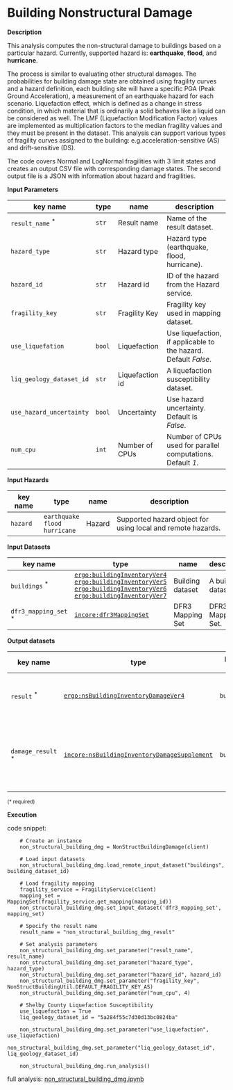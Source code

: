 # Building Nonstructural Damage

**Description**

This analysis computes the non-structural damage to buildings based on a particular hazard. Currently, supported
hazard is: **earthquake**, **flood**, and **hurricane**.

The process is similar to evaluating other structural damages. The probabilities for building damage
state are obtained using fragility curves and a hazard definition, each building site will have
a specific PGA (Peak Ground Acceleration), a measurement of an earthquake hazard for each scenario.
Liquefaction effect, which is defined as a change in stress condition, in which material that is ordinarily
a solid behaves like a liquid can be considered as well. The LMF (Liquefaction Modification Factor)
values are implemented as multiplication factors to the median fragility values and they must be present
in the dataset. This analysis can support various types of fragility curves assigned to the building:
e.g.acceleration-sensitive (AS) and drift-sensitive (DS).

The code covers Normal and LogNormal fragilities with 3 limit states and creates an output CSV file
with corresponding damage states. The second output file is a JSON with information about hazard and fragilities.

**Input Parameters**

 key name                   | type   | name            | description                                                         
----------------------------|--------|-----------------|---------------------------------------------------------------------
 `result_name` <sup>*</sup> | `str`  | Result name     | Name of the result dataset.                                         
 `hazard_type`              | `str`  | Hazard type     | Hazard type (earthquake, flood, hurricane).                         
 `hazard_id`                | `str`  | Hazard id       | ID of the hazard from the Hazard service.                           
 `fragility_key`            | `str`  | Fragility Key   | Fragility key used in mapping dataset.                              
 `use_liquefation`          | `bool` | Liquefaction    | Use liquefaction, if applicable to the hazard. <br>Default *False*. 
 `liq_geology_dataset_id`   | `str`  | Liquefaction id | A liquefaction susceptibility dataset.                              
 `use_hazard_uncertainty`   | `bool` | Uncertainty     | Use hazard uncertainty. Default is <br>*False*.                     
 `num_cpu`                  | `int`  | Number of CPUs  | Number of CPUs used for parallel computations. <br>Default *1*.     

**Input Hazards**

 key name | type                                   | name   | description                                                 
----------|----------------------------------------|--------|-------------------------------------------------------------
 `hazard` | `earthquake`<br>`flood`<br>`hurricane` | Hazard | Supported hazard object for using local and remote hazards. 

**Input Datasets**

 key name                        | type                                                                                                                                                                                                                                                                                                                                                                                                                                                                     | name             | description         
---------------------------------|--------------------------------------------------------------------------------------------------------------------------------------------------------------------------------------------------------------------------------------------------------------------------------------------------------------------------------------------------------------------------------------------------------------------------------------------------------------------------|------------------|---------------------
 `buildings` <sup>*</sup>        | [`ergo:buildingInventoryVer4`](https://incore.ncsa.illinois.edu/semantics/api/types/ergo:buildingInventoryVer4)<br>[`ergo:buildingInventoryVer5`](https://incore.ncsa.illinois.edu/semantics/api/types/ergo:buildingInventoryVer5)<br>[`ergo:buildingInventoryVer6`](https://incore.ncsa.illinois.edu/semantics/api/types/ergo:buildingInventoryVer6)<br>[`ergo:buildingInventoryVer7`](https://incore.ncsa.illinois.edu/semantics/api/types/ergo:buildingInventoryVer7) | Building dataset | A building dataset. 
 `dfr3_mapping_set` <sup>*</sup> | [`incore:dfr3MappingSet`](https://incore.ncsa.illinois.edu/semantics/api/types/incore:dfr3MappingSet)                                                                                                                                                                                                                                                                                                                                                                    | DFR3 Mapping Set | DFR3 Mapping Set.   

**Output datasets**

 key name                     | type                                                                                                                                            | parent key  | name    | description                                                             
------------------------------|-------------------------------------------------------------------------------------------------------------------------------------------------|-------------|---------|-------------------------------------------------------------------------
 `result` <sup>*</sup>        | [`ergo:nsBuildingInventoryDamageVer4`](https://incore.ncsa.illinois.edu/semantics/api/types/ergo:nsBuildingInventoryDamageVer4)                 | `buildings` | Results | A dataset containing results <br>(format: CSV).                         
 `damage_result` <sup>*</sup> | [`incore:nsBuildingInventoryDamageSupplement`](https://incore.ncsa.illinois.edu/semantics/api/types/incore:nsBuildingInventoryDamageSupplement) | `buildings` | Results | Information about applied hazard value and fragility<br>(format: JSON). 

<small>(* required)</small>

**Execution**

code snippet:

```
    # Create an instance
    non_structural_building_dmg = NonStructBuildingDamage(client)

    # Load input datasets
    non_structural_building_dmg.load_remote_input_dataset("buildings", building_dataset_id)

    # Load fragility mapping
    fragility_service = FragilityService(client)
    mapping_set = MappingSet(fragility_service.get_mapping(mapping_id))
    non_structural_building_dmg.set_input_dataset('dfr3_mapping_set', mapping_set)

    # Specify the result name
    result_name = "non_structural_building_dmg_result"

    # Set analysis parameters
    non_structural_building_dmg.set_parameter("result_name", result_name)
    non_structural_building_dmg.set_parameter("hazard_type", hazard_type)
    non_structural_building_dmg.set_parameter("hazard_id", hazard_id)
    non_structural_building_dmg.set_parameter("fragility_key", NonStructBuildingUtil.DEFAULT_FRAGILITY_KEY_AS)
    non_structural_building_dmg.set_parameter("num_cpu", 4)

    # Shelby County Liquefaction Susceptibility
    use_liquefaction = True
    liq_geology_dataset_id = "5a284f55c7d30d13bc0824ba"

    non_structural_building_dmg.set_parameter("use_liquefaction", use_liquefaction)
    non_structural_building_dmg.set_parameter("liq_geology_dataset_id", liq_geology_dataset_id)

    non_structural_building_dmg.run_analysis()
```

full
analysis: [non_structural_building_dmg.ipynb](https://github.com/IN-CORE/incore-docs/blob/main/notebooks/non_structural_building_dmg.ipynb)
